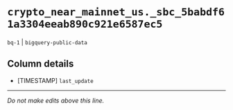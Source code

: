 # `crypto_near_mainnet_us._sbc_5babdf61a3304eeab890c921e6587ec5`
`bq-1` | `bigquery-public-data`

## Column details
* [TIMESTAMP] `last_update`

-------------------------------------------------------------------------------
*Do not make edits above this line.*
